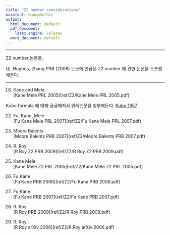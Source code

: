 ```yaml
---
title: "Z2 number considerations"
mainfont: NanumGothic
output:
  html_document: default
  pdf_document:
    latex_engine: xelatex
  word_document: default
---
```






***

Z2 number 논문들.

Qi, Hughes, Zhang PRB (2008) 논문에 언급된 Z2 number 에 관한 논문을 스크랩해둔다.


***


16. Kane and Mele  
[Kane Mele PRL 2005](ref/Z2/Kane Mele PRL 2005.pdf)  

Kubo formula 에 대해 궁금해져서 원래논문을 첨부해둔다. [Kubo 1957](ref/kubo-JPSJ57.pdf)

22. Fu, Kane, Mele  
[Fu Kane Mele PRL 2007](ref/Z2/Fu Kane Mele PRL 2007.pdf)  


23. Moore Balents  
[Moore Balents PRB 2007](ref/Z2/Moore Balents PRB 2007.pdf)

24. R. Roy  
[R Roy Z2 PRB 2009](ref/Z2/R Roy Z2 PRB 2009.pdf)

26. Kane Mele  
[Kane Mele Z2 PRL 2005](ref/Z2/Kane Mele Z2 PRL 2005.pdf)

27. Fu Kane  
[Fu Kane PRB 2006](ref/Z2/Fu Kane PRB 2006.pdf)  


28. Fu Kane  
[Fu Kane PRB 2007](ref/Z2/Fu Kane PRB 2007.pdf)  

29. R. Roy  
[R Roy PRB 2009](ref/Z2/R Roy PRB 2009.pdf)

30. R. Roy  
[R Roy arXiv 2006](ref/Z2/R Roy arXiv 2006.pdf)










